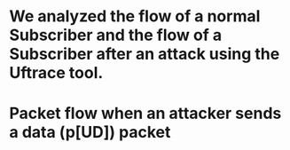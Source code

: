# We analyzed the flow of a normal Subscriber and the flow of a Subscriber after an attack using the Uftrace tool.
# Packet flow when an attacker sends a data (p[UD]) packet
